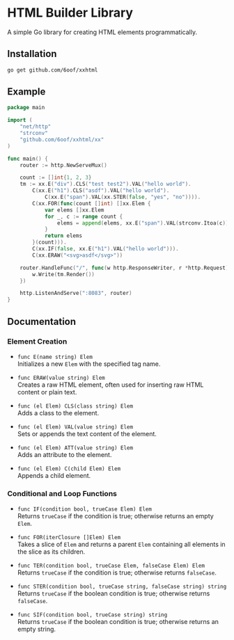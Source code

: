 # HTML Builder Library

A simple Go library for creating HTML elements programmatically.

## Installation

```bash
go get github.com/6oof/xxhtml
```

## Example

```go
package main

import (
    "net/http"
    "strconv"
    "github.com/6oof/xxhtml/xx"
)

func main() {
    router := http.NewServeMux()

    count := []int{1, 2, 3}
    tm := xx.E("div").CLS("test test2").VAL("hello world").
        C(xx.E("h1").CLS("asdf").VAL("hello world").
            C(xx.E("span").VAL(xx.STER(false, "yes", "no")))).
        C(xx.FOR(func(count []int) []xx.Elem {
            var elems []xx.Elem
            for _, c := range count {
                elems = append(elems, xx.E("span").VAL(strconv.Itoa(c)))
            }
            return elems
        }(count))).
        C(xx.IF(false, xx.E("h1").VAL("hello world"))).
        C(xx.ERAW("<svg>asdf</svg>"))

    router.HandleFunc("/", func(w http.ResponseWriter, r *http.Request) {
        w.Write(tm.Render())
    })

    http.ListenAndServe(":8083", router)
}
```

## Documentation

### Element Creation

- `func E(name string) Elem`  
  Initializes a new `Elem` with the specified tag name.

- `func ERAW(value string) Elem`  
  Creates a raw HTML element, often used for inserting raw HTML content or plain text.

- `func (el Elem) CLS(class string) Elem`  
  Adds a class to the element.

- `func (el Elem) VAL(value string) Elem`  
  Sets or appends the text content of the element.

- `func (el Elem) ATT(value string) Elem`  
  Adds an attribute to the element.

- `func (el Elem) C(child Elem) Elem`  
  Appends a child element.

### Conditional and Loop Functions

- `func IF(condition bool, trueCase Elem) Elem`  
  Returns `trueCase` if the condition is true; otherwise returns an empty `Elem`.

- `func FOR(iterClosure []Elem) Elem`  
  Takes a slice of `Elem` and returns a parent `Elem` containing all elements in the slice as its children.

- `func TER(condition bool, trueCase Elem, falseCase Elem) Elem`  
  Returns `trueCase` if the condition is true; otherwise returns `falseCase`.

- `func STER(condition bool, trueCase string, falseCase string) string`  
  Returns `trueCase` if the boolean condition is true; otherwise returns `falseCase`.

- `func SIF(condition bool, trueCase string) string`  
  Returns `trueCase` if the boolean condition is true; otherwise returns an empty string.

